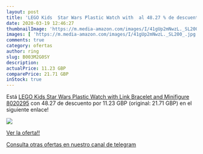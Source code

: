 ```yaml
---
layout: post
title: 'LEGO Kids  Star Wars Plastic Watch with  al 48.27 % de descuento'
date: 2020-03-19 12:46:27
thumbnailImage: 'https://m.media-amazon.com/images/I/41gUp2mNwzL._SL200_.jpg'
images: [ 'https://m.media-amazon.com/images/I/41gUp2mNwzL._SL200_.jpg' ]
comments: true
category: ofertas
author: ring
slug: B003M2G0SY
description:
actualPrice: 11.23 GBP
comparePrice: 21.71 GBP
inStock: true
---
```


Está [LEGO Kids  Star Wars Plastic Watch with Link Bracelet and Minifigure 8020295](https://www.amazon.com/dp/B003M2G0SY/?tag=redken08-20) con 48.27 de descuento por 11.23 GBP (original: 21.71 GBP) en el siguiente enlace!

[![](https://m.media-amazon.com/images/I/41gUp2mNwzL._SL200_.jpg)](https://www.amazon.com/dp/B003M2G0SY/?tag=redken08-20)

[Ver la oferta!!](https://www.amazon.com/dp/B003M2G0SY/?tag=redken08-20)

[Consulta otras ofertas en nuestro canal de telegram](https://t.me/s/ofertas25)
